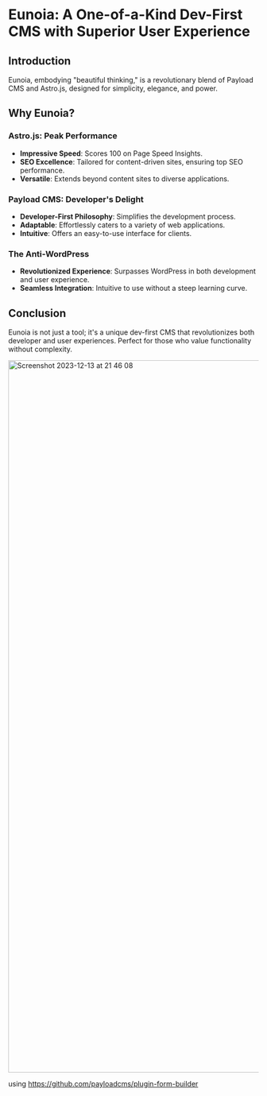 # Eunoia: A One-of-a-Kind Dev-First CMS with Superior User Experience

## Introduction
Eunoia, embodying "beautiful thinking," is a revolutionary blend of Payload CMS and Astro.js, designed for simplicity, elegance, and power.

## Why Eunoia?

### Astro.js: Peak Performance
- **Impressive Speed**: Scores 100 on Page Speed Insights.
- **SEO Excellence**: Tailored for content-driven sites, ensuring top SEO performance.
- **Versatile**: Extends beyond content sites to diverse applications.

### Payload CMS: Developer's Delight
- **Developer-First Philosophy**: Simplifies the development process.
- **Adaptable**: Effortlessly caters to a variety of web applications.
- **Intuitive**: Offers an easy-to-use interface for clients.

### The Anti-WordPress
- **Revolutionized Experience**: Surpasses WordPress in both development and user experience.
- **Seamless Integration**: Intuitive to use without a steep learning curve.

## Conclusion
Eunoia is not just a tool; it's a unique dev-first CMS that revolutionizes both developer and user experiences. Perfect for those who value functionality without complexity.

<img width="1434" alt="Screenshot 2023-12-13 at 21 46 08" src="https://github.com/brodia10/astrowind/assets/29584063/3d7c6518-df12-481e-8020-88d9542feef6">

using https://github.com/payloadcms/plugin-form-builder
